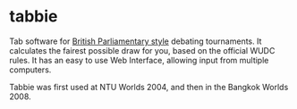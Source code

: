 # tabbie
Tab software for [British Parliamentary style](http://en.wikipedia.org/wiki/British_Parliamentary_Style)
debating tournaments.  It calculates the fairest possible draw for you, based on the official WUDC rules.
It has an easy to use Web Interface, allowing input from multiple computers.

Tabbie was first used at NTU Worlds 2004, and then in the Bangkok Worlds 2008.
